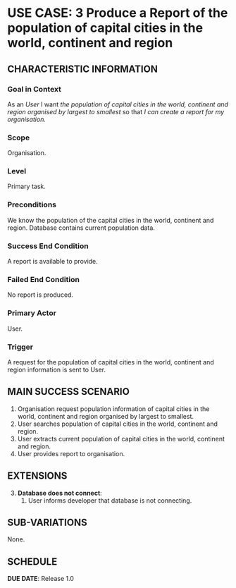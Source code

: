 # USE CASE: 3 Produce a Report of the population of capital cities in the world, continent and region

## CHARACTERISTIC INFORMATION

### Goal in Context

As an *User* I want *the population of capital cities in the world, continent and region organised by largest to smallest* so that *I can create a report for my organisation.*

### Scope

Organisation.

### Level

Primary task.

### Preconditions

We know the population of the capital cities in the world, continent and region.  Database contains current population data.

### Success End Condition

A report is available to provide.

### Failed End Condition

No report is produced.

### Primary Actor

User.

### Trigger

A request for the population of capital cities in the world, continent and region information is sent to User.

## MAIN SUCCESS SCENARIO

1. Organisation request population information of capital cities in the world, continent and region organised by largest to smallest.
2. User searches population of capital cities in the world, continent and region.
3. User extracts current population of capital cities in the world, continent and region.
4. User provides report to organisation.

## EXTENSIONS

3. **Database does not connect**:
    1. User informs developer that database is not connecting.

## SUB-VARIATIONS

None.

## SCHEDULE

**DUE DATE**: Release 1.0